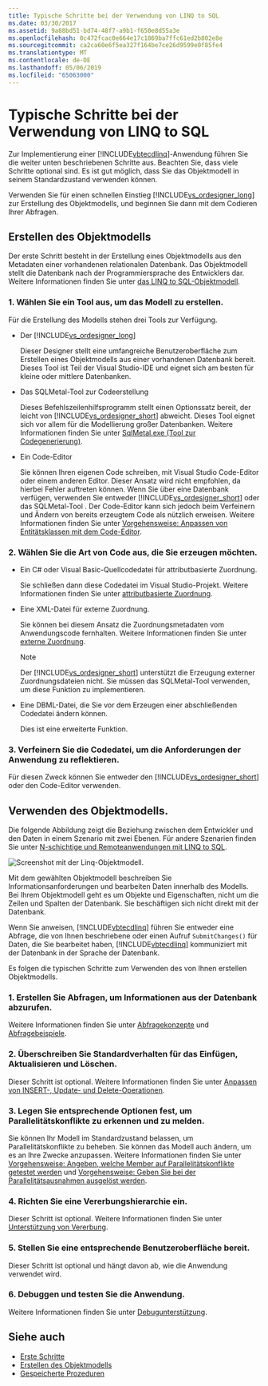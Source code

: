 ```yaml
---
title: Typische Schritte bei der Verwendung von LINQ to SQL
ms.date: 03/30/2017
ms.assetid: 9a88bd51-bd74-48f7-a9b1-f650e8d55a3e
ms.openlocfilehash: 0c472fcac0e664e17c1869ba7ffc61ed2b802e8e
ms.sourcegitcommit: ca2ca60e6f5ea327f164be7ce26d9599e0f85fe4
ms.translationtype: MT
ms.contentlocale: de-DE
ms.lasthandoff: 05/06/2019
ms.locfileid: "65063000"
---
```

# <a name="typical-steps-for-using-linq-to-sql"></a>Typische Schritte bei der Verwendung von LINQ to SQL
Zur Implementierung einer [!INCLUDE[vbtecdlinq](../../../../../../includes/vbtecdlinq-md.md)]-Anwendung führen Sie die weiter unten beschriebenen Schritte aus. Beachten Sie, dass viele Schritte optional sind. Es ist gut möglich, dass Sie das Objektmodell in seinem Standardzustand verwenden können.  
  
 Verwenden Sie für einen schnellen Einstieg [!INCLUDE[vs_ordesigner_long](../../../../../../includes/vs-ordesigner-long-md.md)] zur Erstellung des Objektmodells, und beginnen Sie dann mit dem Codieren Ihrer Abfragen.  
  
## <a name="creating-the-object-model"></a>Erstellen des Objektmodells  
 Der erste Schritt besteht in der Erstellung eines Objektmodells aus den Metadaten einer vorhandenen relationalen Datenbank. Das Objektmodell stellt die Datenbank nach der Programmiersprache des Entwicklers dar. Weitere Informationen finden Sie unter [das LINQ to SQL-Objektmodell](../../../../../../docs/framework/data/adonet/sql/linq/the-linq-to-sql-object-model.md).  
  
### <a name="1-select-a-tool-to-create-the-model"></a>1. Wählen Sie ein Tool aus, um das Modell zu erstellen.  
 Für die Erstellung des Modells stehen drei Tools zur Verfügung.  
  
- Der [!INCLUDE[vs_ordesigner_long](../../../../../../includes/vs-ordesigner-long-md.md)]  
  
     Dieser Designer stellt eine umfangreiche Benutzeroberfläche zum Erstellen eines Objektmodells aus einer vorhandenen Datenbank bereit. Dieses Tool ist Teil der Visual Studio-IDE und eignet sich am besten für kleine oder mittlere Datenbanken.  
  
- Das SQLMetal-Tool zur Codeerstellung  
  
     Dieses Befehlszeilenhilfsprogramm stellt einen Optionssatz bereit, der leicht von [!INCLUDE[vs_ordesigner_short](../../../../../../includes/vs-ordesigner-short-md.md)] abweicht. Dieses Tool eignet sich vor allem für die Modellierung großer Datenbanken. Weitere Informationen finden Sie unter [SqlMetal.exe (Tool zur Codegenerierung)](../../../../../../docs/framework/tools/sqlmetal-exe-code-generation-tool.md).  
  
- Ein Code-Editor  
  
     Sie können Ihren eigenen Code schreiben, mit Visual Studio Code-Editor oder einem anderen Editor. Dieser Ansatz wird nicht empfohlen, da hierbei Fehler auftreten können. Wenn Sie über eine Datenbank verfügen, verwenden Sie entweder [!INCLUDE[vs_ordesigner_short](../../../../../../includes/vs-ordesigner-short-md.md)] oder das SQLMetal-Tool . Der Code-Editor kann sich jedoch beim Verfeinern und Ändern von bereits erzeugtem Code als nützlich erweisen. Weitere Informationen finden Sie unter [Vorgehensweise: Anpassen von Entitätsklassen mit dem Code-Editor](../../../../../../docs/framework/data/adonet/sql/linq/how-to-customize-entity-classes-by-using-the-code-editor.md).  
  
### <a name="2-select-the-kind-of-code-you-want-to-generate"></a>2. Wählen Sie die Art von Code aus, die Sie erzeugen möchten.  
  
- Ein C# oder Visual Basic-Quellcodedatei für attributbasierte Zuordnung.  
  
     Sie schließen dann diese Codedatei im Visual Studio-Projekt. Weitere Informationen finden Sie unter [attributbasierte Zuordnung](../../../../../../docs/framework/data/adonet/sql/linq/attribute-based-mapping.md).  
  
- Eine XML-Datei für externe Zuordnung.  
  
     Sie können bei diesem Ansatz die Zuordnungsmetadaten vom Anwendungscode fernhalten. Weitere Informationen finden Sie unter [externe Zuordnung](../../../../../../docs/framework/data/adonet/sql/linq/external-mapping.md).  
  
    > [!NOTE]
    >  Der [!INCLUDE[vs_ordesigner_short](../../../../../../includes/vs-ordesigner-short-md.md)] unterstützt die Erzeugung externer Zuordnungsdateien nicht. Sie müssen das SQLMetal-Tool verwenden, um diese Funktion zu implementieren.  
  
- Eine DBML-Datei, die Sie vor dem Erzeugen einer abschließenden Codedatei ändern können.  
  
     Dies ist eine erweiterte Funktion.  
  
### <a name="3-refine-the-code-file-to-reflect-the-needs-of-your-application"></a>3. Verfeinern Sie die Codedatei, um die Anforderungen der Anwendung zu reflektieren.  
 Für diesen Zweck können Sie entweder den [!INCLUDE[vs_ordesigner_short](../../../../../../includes/vs-ordesigner-short-md.md)] oder den Code-Editor verwenden.  
  
## <a name="using-the-object-model"></a>Verwenden des Objektmodells.  
 Die folgende Abbildung zeigt die Beziehung zwischen dem Entwickler und den Daten in einem Szenario mit zwei Ebenen. Für andere Szenarien finden Sie unter [N-schichtige und Remoteanwendungen mit LINQ to SQL](../../../../../../docs/framework/data/adonet/sql/linq/n-tier-and-remote-applications-with-linq-to-sql.md).  
  
 ![Screenshot mit der Linq-Objektmodell.](./media/the-linq-to-sql-object-model/linq-object-model-two-tier.png)  
  
 Mit dem gewählten Objektmodell beschreiben Sie Informationsanforderungen und bearbeiten Daten innerhalb des Modells. Bei Ihrem Objektmodell geht es um Objekte und Eigenschaften, nicht um die Zeilen und Spalten der Datenbank. Sie beschäftigen sich nicht direkt mit der Datenbank.  
  
 Wenn Sie anweisen, [!INCLUDE[vbtecdlinq](../../../../../../includes/vbtecdlinq-md.md)] führen Sie entweder eine Abfrage, die von Ihnen beschriebene oder einen Aufruf `SubmitChanges()` für Daten, die Sie bearbeitet haben, [!INCLUDE[vbtecdlinq](../../../../../../includes/vbtecdlinq-md.md)] kommuniziert mit der Datenbank in der Sprache der Datenbank.  
  
 Es folgen die typischen Schritte zum Verwenden des von Ihnen erstellen Objektmodells.  
  
### <a name="1-create-queries-to-retrieve-information-from-the-database"></a>1. Erstellen Sie Abfragen, um Informationen aus der Datenbank abzurufen.  
 Weitere Informationen finden Sie unter [Abfragekonzepte](../../../../../../docs/framework/data/adonet/sql/linq/query-concepts.md) und [Abfragebeispiele](../../../../../../docs/framework/data/adonet/sql/linq/query-examples.md).  
  
### <a name="2-override-default-behaviors-for-insert-update-and-delete"></a>2. Überschreiben Sie Standardverhalten für das Einfügen, Aktualisieren und Löschen.  
 Dieser Schritt ist optional. Weitere Informationen finden Sie unter [Anpassen von INSERT-, Update- und Delete-Operationen](../../../../../../docs/framework/data/adonet/sql/linq/customizing-insert-update-and-delete-operations.md).  
  
### <a name="3-set-appropriate-options-to-detect-and-report-concurrency-conflicts"></a>3. Legen Sie entsprechende Optionen fest, um Parallelitätskonflikte zu erkennen und zu melden.  
 Sie können Ihr Modell im Standardzustand belassen, um Parallelitätskonflikte zu beheben. Sie können das Modell auch ändern, um es an Ihre Zwecke anzupassen. Weitere Informationen finden Sie unter [Vorgehensweise: Angeben, welche Member auf Parallelitätskonflikte getestet werden](../../../../../../docs/framework/data/adonet/sql/linq/how-to-specify-which-members-are-tested-for-concurrency-conflicts.md) und [Vorgehensweise: Geben Sie bei der Parallelitätsausnahmen ausgelöst werden](../../../../../../docs/framework/data/adonet/sql/linq/how-to-specify-when-concurrency-exceptions-are-thrown.md).  
  
### <a name="4-establish-an-inheritance-hierarchy"></a>4. Richten Sie eine Vererbungshierarchie ein.  
 Dieser Schritt ist optional. Weitere Informationen finden Sie unter [Unterstützung von Vererbung](../../../../../../docs/framework/data/adonet/sql/linq/inheritance-support.md).  
  
### <a name="5-provide-an-appropriate-user-interface"></a>5. Stellen Sie eine entsprechende Benutzeroberfläche bereit.  
 Dieser Schritt ist optional und hängt davon ab, wie die Anwendung verwendet wird.  
  
### <a name="6-debug-and-test-your-application"></a>6. Debuggen und testen Sie die Anwendung.  
 Weitere Informationen finden Sie unter [Debugunterstützung](../../../../../../docs/framework/data/adonet/sql/linq/debugging-support.md).  
  
## <a name="see-also"></a>Siehe auch

- [Erste Schritte](../../../../../../docs/framework/data/adonet/sql/linq/getting-started.md)
- [Erstellen des Objektmodells](../../../../../../docs/framework/data/adonet/sql/linq/creating-the-object-model.md)
- [Gespeicherte Prozeduren](../../../../../../docs/framework/data/adonet/sql/linq/stored-procedures.md)
